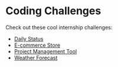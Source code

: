 
# Coding Challenges

Check out these cool internship challenges:
- [Daily Status](https://github.com/FortechRomania/web-internship-challenges/blob/master/daily-status.md)
- [E-commerce Store](https://github.com/FortechRomania/web-internship-challenges/blob/master/e-commerce-store.md)
- [Project Management Tool](https://github.com/FortechRomania/web-internship-challenges/blob/master/project-management-tool.md)
- [Weather Forecast](https://github.com/FortechRomania/coding-challenges/blob/master/weather-forecast.md)
